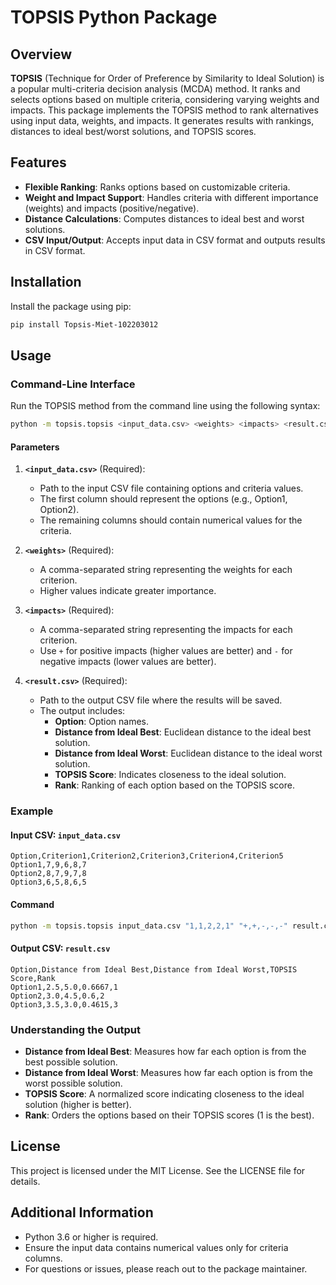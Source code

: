 # TOPSIS Python Package

## Overview

**TOPSIS** (Technique for Order of Preference by Similarity to Ideal Solution) is a popular multi-criteria decision analysis (MCDA) method. It ranks and selects options based on multiple criteria, considering varying weights and impacts. This package implements the TOPSIS method to rank alternatives using input data, weights, and impacts. It generates results with rankings, distances to ideal best/worst solutions, and TOPSIS scores.

## Features

- **Flexible Ranking**: Ranks options based on customizable criteria.
- **Weight and Impact Support**: Handles criteria with different importance (weights) and impacts (positive/negative).
- **Distance Calculations**: Computes distances to ideal best and worst solutions.
- **CSV Input/Output**: Accepts input data in CSV format and outputs results in CSV format.

## Installation

Install the package using pip:

```bash
pip install Topsis-Miet-102203012
```

## Usage

### Command-Line Interface

Run the TOPSIS method from the command line using the following syntax:

```bash
python -m topsis.topsis <input_data.csv> <weights> <impacts> <result.csv>
```

#### Parameters

1. **`<input_data.csv>`** (Required):
   - Path to the input CSV file containing options and criteria values.
   - The first column should represent the options (e.g., Option1, Option2).
   - The remaining columns should contain numerical values for the criteria.

2. **`<weights>`** (Required):
   - A comma-separated string representing the weights for each criterion.
   - Higher values indicate greater importance.

3. **`<impacts>`** (Required):
   - A comma-separated string representing the impacts for each criterion.
   - Use `+` for positive impacts (higher values are better) and `-` for negative impacts (lower values are better).

4. **`<result.csv>`** (Required):
   - Path to the output CSV file where the results will be saved.
   - The output includes:
     - **Option**: Option names.
     - **Distance from Ideal Best**: Euclidean distance to the ideal best solution.
     - **Distance from Ideal Worst**: Euclidean distance to the ideal worst solution.
     - **TOPSIS Score**: Indicates closeness to the ideal solution.
     - **Rank**: Ranking of each option based on the TOPSIS score.

### Example

#### Input CSV: `input_data.csv`

```csv
Option,Criterion1,Criterion2,Criterion3,Criterion4,Criterion5
Option1,7,9,6,8,7
Option2,8,7,9,7,8
Option3,6,5,8,6,5
```

#### Command

```bash
python -m topsis.topsis input_data.csv "1,1,2,2,1" "+,+,-,-,-" result.csv
```

#### Output CSV: `result.csv`

```csv
Option,Distance from Ideal Best,Distance from Ideal Worst,TOPSIS Score,Rank
Option1,2.5,5.0,0.6667,1
Option2,3.0,4.5,0.6,2
Option3,3.5,3.0,0.4615,3
```

### Understanding the Output

- **Distance from Ideal Best**: Measures how far each option is from the best possible solution.
- **Distance from Ideal Worst**: Measures how far each option is from the worst possible solution.
- **TOPSIS Score**: A normalized score indicating closeness to the ideal solution (higher is better).
- **Rank**: Orders the options based on their TOPSIS scores (1 is the best).

## License

This project is licensed under the MIT License. See the LICENSE file for details.

## Additional Information

- Python 3.6 or higher is required.
- Ensure the input data contains numerical values only for criteria columns.
- For questions or issues, please reach out to the package maintainer.

